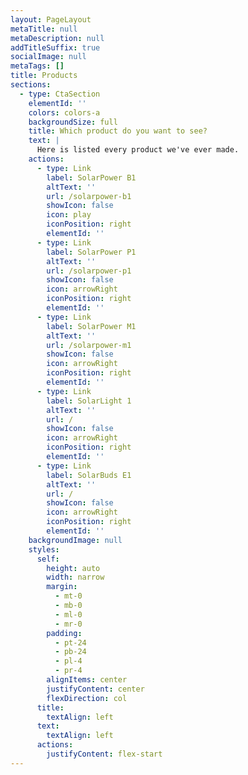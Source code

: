 ```yaml
---
layout: PageLayout
metaTitle: null
metaDescription: null
addTitleSuffix: true
socialImage: null
metaTags: []
title: Products
sections:
  - type: CtaSection
    elementId: ''
    colors: colors-a
    backgroundSize: full
    title: Which product do you want to see?
    text: |
      Here is listed every product we've ever made.
    actions:
      - type: Link
        label: SolarPower B1
        altText: ''
        url: /solarpower-b1
        showIcon: false
        icon: play
        iconPosition: right
        elementId: ''
      - type: Link
        label: SolarPower P1
        altText: ''
        url: /solarpower-p1
        showIcon: false
        icon: arrowRight
        iconPosition: right
        elementId: ''
      - type: Link
        label: SolarPower M1
        altText: ''
        url: /solarpower-m1
        showIcon: false
        icon: arrowRight
        iconPosition: right
        elementId: ''
      - type: Link
        label: SolarLight 1
        altText: ''
        url: /
        showIcon: false
        icon: arrowRight
        iconPosition: right
        elementId: ''
      - type: Link
        label: SolarBuds E1
        altText: ''
        url: /
        showIcon: false
        icon: arrowRight
        iconPosition: right
        elementId: ''
    backgroundImage: null
    styles:
      self:
        height: auto
        width: narrow
        margin:
          - mt-0
          - mb-0
          - ml-0
          - mr-0
        padding:
          - pt-24
          - pb-24
          - pl-4
          - pr-4
        alignItems: center
        justifyContent: center
        flexDirection: col
      title:
        textAlign: left
      text:
        textAlign: left
      actions:
        justifyContent: flex-start
---
```

